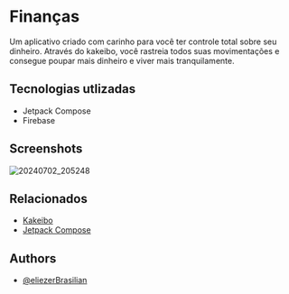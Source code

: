 
# Finanças

Um aplicativo criado com carinho para você ter controle total sobre seu dinheiro. Através do kakeibo, você rastreia todos suas movimentações e consegue poupar mais dinheiro e viver mais tranquilamente.


## Tecnologias utlizadas

 - Jetpack Compose
 - Firebase



## Screenshots

![20240702_205248](https://github.com/eliezerBrasilian/i-financas/assets/93846923/15bfb858-ebbe-4f37-a43f-f70986c86e60)

## Relacionados

 - [Kakeibo](https://en.wikipedia.org/wiki/Kakeibo)
 - [Jetpack Compose](https://developer.android.com/develop/ui/compose?hl=pt-br)

## Authors

- [@eliezerBrasilian](https://github.com/eliezerBrasilian)

